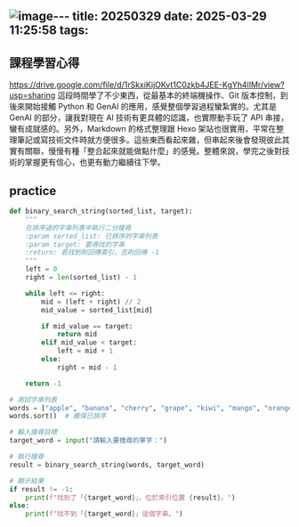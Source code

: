 ![image](https://github.com/user-attachments/assets/6fa87c88-14cb-4402-9334-af9cc13817d5)---
title: 20250329
date: 2025-03-29 11:25:58
tags:
---

課程學習心得
---
<https://drive.google.com/file/d/1rSkxiKijOKvt1C0zkb4JEE-KgYh4lIMr/view?usp=sharing>
這段時間學了不少東西，從最基本的終端機操作、Git 版本控制，到後來開始接觸 Python 和 GenAI 的應用，感覺整個學習過程蠻紮實的。尤其是 GenAI 的部分，讓我對現在 AI 技術有更具體的認識，也實際動手玩了 API 串接，蠻有成就感的。另外，Markdown 的格式整理跟 Hexo 架站也很實用，平常在整理筆記或寫技術文件時就方便很多。這些東西看起來雜，但串起來後會發現彼此其實有關聯，慢慢有種「整合起來就能做點什麼」的感覺。整體來說，學完之後對技術的掌握更有信心，也更有動力繼續往下學。


practice
---
``` python
def binary_search_string(sorted_list, target):
    """
    在排序過的字串列表中執行二分搜尋
    :param sorted_list: 已排序的字串列表
    :param target: 要尋找的字串
    :return: 若找到則回傳索引，否則回傳 -1
    """
    left = 0
    right = len(sorted_list) - 1

    while left <= right:
        mid = (left + right) // 2
        mid_value = sorted_list[mid]

        if mid_value == target:
            return mid
        elif mid_value < target:
            left = mid + 1
        else:
            right = mid - 1

    return -1

# 測試字串列表
words = ["apple", "banana", "cherry", "grape", "kiwi", "mango", "orange", "peach"]
words.sort()  # 確保已排序

# 輸入搜尋目標
target_word = input("請輸入要搜尋的單字：")

# 執行搜尋
result = binary_search_string(words, target_word)

# 顯示結果
if result != -1:
    print(f"找到了「{target_word}」，位於索引位置 {result}。")
else:
    print(f"找不到「{target_word}」這個字串。")

```

